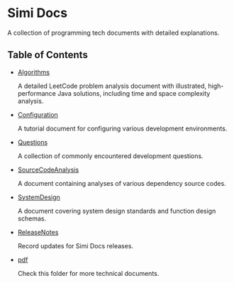 # Simi Docs
A collection of programming tech documents with detailed explanations.

## Table of Contents
- [Algorithms](docs/Algorithms.md)

  A detailed LeetCode problem analysis document with illustrated, high-performance Java solutions, including time and space complexity analysis.
- [Configuration](docs/Configuration.md)

  A tutorial document for configuring various development environments.  
- [Questions](docs/Questions.md)

  A collection of commonly encountered development questions.

- [SourceCodeAnalysis](docs/SourceCodeAnalysis.md)

  A document containing analyses of various dependency source codes.
- [SystemDesign](docs/SystemDesign.md)

  A document covering system design standards and function design schemas.
- [ReleaseNotes](docs/ReleaseNotes.md)

  Record updates for Simi Docs releases.
- [pdf](./pdf/)

  Check this folder for more technical documents.
